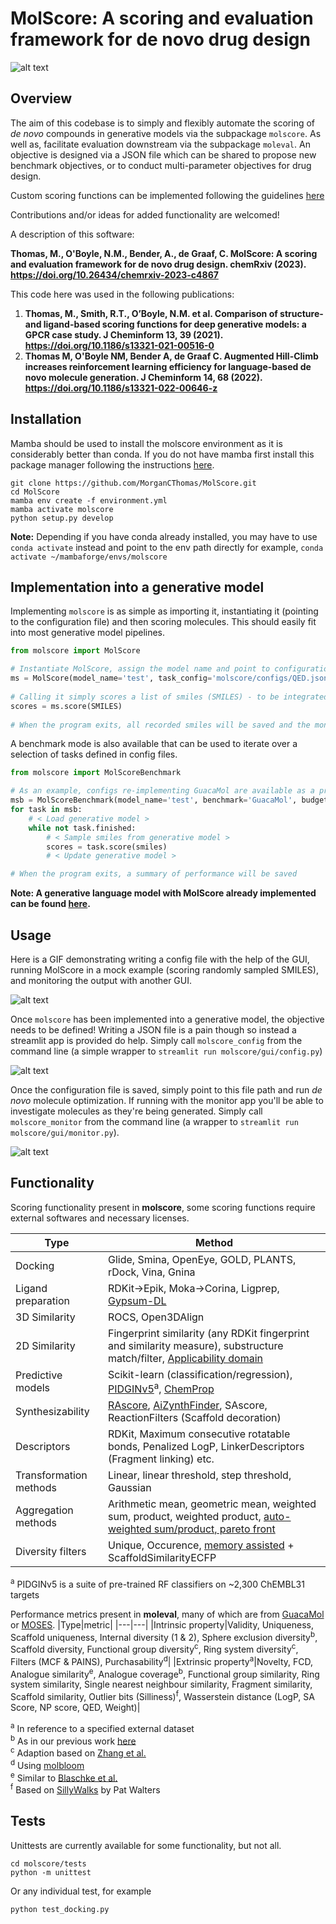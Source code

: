# MolScore: A scoring and evaluation framework for de novo drug design
![alt text](https://github.com/MorganCThomas/MolScore/blob/v1.0/molscore/data/images/GraphAbv2.png?raw=True)
## Overview

The aim of this codebase is to simply and flexibly 
automate the scoring of *de novo* compounds in generative models via the subpackage `molscore`. As well as, facilitate evaluation downstream via the subpackage `moleval`. An objective is designed via a JSON file which can be shared to propose new benchmark objectives, or to conduct multi-parameter objectives for drug design.

Custom scoring functions can be implemented following the guidelines [here](https://github.com/MorganCThomas/MolScore/blob/main/molscore/scoring_functions/README.MD)

Contributions and/or ideas for added functionality are welcomed!

A description of this software:

**Thomas, M., O'Boyle, N.M., Bender, A., de Graaf, C. MolScore: A scoring and evaluation framework for de novo drug design. chemRxiv (2023). https://doi.org/10.26434/chemrxiv-2023-c4867**

This code here was used in the following publications:
1. **Thomas, M., Smith, R.T., O’Boyle, N.M. et al. Comparison of structure- and ligand-based scoring functions for deep generative models: a GPCR case study. J Cheminform 13, 39 (2021). https://doi.org/10.1186/s13321-021-00516-0**
2. **Thomas M, O'Boyle NM, Bender A, de Graaf C. Augmented Hill-Climb increases reinforcement learning efficiency for language-based de novo molecule generation. J Cheminform 14, 68 (2022).  https://doi.org/10.1186/s13321-022-00646-z**

## Installation
Mamba should be used to install the molscore environment as it is considerably better than conda. If you do not have mamba first install this package manager following the instructions [here](https://github.com/conda-forge/miniforge#mambaforge).
```
git clone https://github.com/MorganCThomas/MolScore.git
cd MolScore
mamba env create -f environment.yml
mamba activate molscore
python setup.py develop
```
**Note:** Depending if you have conda already installed, you may have to use `conda activate` instead and point to the env path directly for example, `conda activate ~/mambaforge/envs/molscore`

## Implementation into a generative model

Implementing `molscore` is as simple as importing it, instantiating it (pointing to the configuration file) and then scoring molecules. This should easily fit into most generative model pipelines.

```python
from molscore import MolScore

# Instantiate MolScore, assign the model name and point to configuration file describing the objective
ms = MolScore(model_name='test', task_config='molscore/configs/QED.json')
              
# Calling it simply scores a list of smiles (SMILES) - to be integrated into a for loop during model optimization
scores = ms.score(SMILES)
    
# When the program exits, all recorded smiles will be saved and the monitor app (if selected) will be closed
```

A benchmark mode is also available that can be used to iterate over a selection of tasks defined in config files. 

```python
from molscore import MolScoreBenchmark

# As an example, configs re-implementing GuacaMol are available as a preset benchmark, or custom tasks can be provided 
msb = MolScoreBenchmark(model_name='test', benchmark='GuacaMol', budget=10000)
for task in msb:
    # < Load generative model >
    while not task.finished:
        # < Sample smiles from generative model >
        scores = task.score(smiles)
        # < Update generative model >

# When the program exits, a summary of performance will be saved
```

**Note: A generative language model with MolScore already implemented can be found [here](https://github.com/MorganCThomas/SMILES-RNN).**

## Usage
Here is a GIF demonstrating writing a config file with the help of the GUI, running MolScore in a mock example (scoring randomly sampled SMILES), and monitoring the output with another GUI.

![alt text](https://github.com/MorganCThomas/MolScore/blob/v1.0/molscore/data/images/molscore_demo.gif)

Once `molscore` has been implemented into a generative model, the objective needs to be defined! Writing a JSON file is a pain though so instead a streamlit app is provided do help. Simply call `molscore_config` from the command line (a simple wrapper to `streamlit run molscore/gui/config.py`)

![alt text](https://github.com/MorganCThomas/MolScore/blob/v1.0/molscore/data/images/config_v1_albuterol.png?raw=True)

Once the configuration file is saved, simply point to this file path and run *de novo* molecule optimization. If running with the monitor app you'll be able to investigate molecules as they're being generated. Simply call `molscore_monitor` from the command line (a wrapper to `streamlit run molscore/gui/monitor.py`).

![alt text](https://github.com/MorganCThomas/MolScore/blob/v1.0/molscore/data/images/monitor_v1_5HT2A_main.png?raw=True)

## Functionality
Scoring functionality present in **molscore**, some scoring functions require external softwares and necessary licenses.  

|Type|Method|
|---|---|
|Docking|Glide, Smina, OpenEye, GOLD, PLANTS, rDock, Vina, Gnina|
|Ligand preparation|RDKit->Epik, Moka->Corina, Ligprep, [Gypsum-DL](https://jcheminf.biomedcentral.com/articles/10.1186/s13321-019-0358-3)|
|3D Similarity|ROCS, Open3DAlign|
|2D Similarity|Fingerprint similarity (any RDKit fingerprint and similarity measure), substructure match/filter, [Applicability domain](https://chemrxiv.org/engage/chemrxiv/article-details/625fc258bdc9c240d1dc12bb)|
|Predictive models|Scikit-learn (classification/regression), [PIDGINv5](https://zenodo.org/record/7547691#.ZCcLyo7MIhQ)<sup>a</sup>, [ChemProp](https://pubs.acs.org/doi/10.1021/acs.jcim.9b00237)|
|Synthesizability|[RAscore](https://pubs.rsc.org/en/content/articlelanding/2021/sc/d0sc05401a), [AiZynthFinder](https://jcheminf.biomedcentral.com/articles/10.1186/s13321-020-00472-1), SAscore, ReactionFilters (Scaffold decoration)|
|Descriptors|RDKit, Maximum consecutive rotatable bonds, Penalized LogP, LinkerDescriptors (Fragment linking) etc.|
|Transformation methods|Linear, linear threshold, step threshold, Gaussian|
|Aggregation methods|Arithmetic mean, geometric mean, weighted sum, product, weighted product, [auto-weighted sum/product, pareto front](https://jcheminf.biomedcentral.com/articles/10.1186/s13321-021-00561-9)|
|Diversity filters|Unique, Occurence, [memory assisted](https://github.com/tblaschke/reinvent-memory) + ScaffoldSimilarityECFP|

<sup>a</sup> PIDGINv5 is a suite of pre-trained RF classifiers on ~2,300 ChEMBL31 targets
  
Performance metrics present in **moleval**, many of which are from [GuacaMol](https://pubs.acs.org/doi/10.1021/acs.jcim.8b00839) or [MOSES](https://www.frontiersin.org/articles/10.3389/fphar.2020.565644/full). 
|Type|metric|
|---|---|
|Intrinsic property|Validity, Uniqueness, Scaffold uniqueness, Internal diversity (1 & 2), Sphere exclusion diversity<sup>b</sup>, Scaffold diversity, Functional group diversity<sup>c</sup>, Ring system diversity<sup>c</sup>, Filters (MCF & PAINS), Purchasability<sup>d</sup>|
|Extrinsic property<sup>a</sup>|Novelty, FCD, Analogue similarity<sup>e</sup>, Analogue coverage<sup>b</sup>, Functional group similarity, Ring system similarity, Single nearest neighbour similarity, Fragment similarity, Scaffold similarity, Outlier bits (Silliness)<sup>f</sup>, Wasserstein distance (LogP, SA Score, NP score, QED, Weight)|

<sup>a</sup> In reference to a specified external dataset  
<sup>b</sup> As in our previous work [here](https://jcheminf.biomedcentral.com/articles/10.1186/s13321-021-00516-0)  
<sup>c</sup> Adaption based on [Zhang et al.](https://pubs.acs.org/doi/10.1021/acs.jcim.0c01328)  
<sup>d</sup> Using [molbloom](https://github.com/whitead/molbloom)  
<sup>e</sup> Similar to [Blaschke et al.](https://jcheminf.biomedcentral.com/articles/10.1186/s13321-020-00473-0)  
<sup>f</sup> Based on [SillyWalks](https://github.com/PatWalters/silly_walks) by Pat Walters

## Tests
Unittests are currently available for some functionality, but not all.
```
cd molscore/tests
python -m unittest
```

Or any individual test, for example
```
python test_docking.py
```



